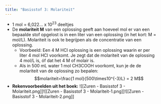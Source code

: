 ```yaml
---
title: "Basisstof 3: Molariteit"
---
```


- 1 mol = 6,022... x 10<sup>23</sup> deeltjes
- De **molariteit M** van een oplossing geeft aan hoeveel mol er van een bepaalde stof opgelost is in een liter van een oplossing (in het kort: M = mol/L). Molariteit is ook te begrijpen als de concentratie van een oplossing.
	- Voorbeeld: Een 4 M HCl oplossing is een oplossing waarin er per liter 4 mol HCl voorkomt. Je zegt dat de molariteit van de oplossing 4 mol/L is, óf dat het 4 M of molair is.
	- Als in 500 mL water 1 mol CH3COOH voorkomt, kun je de de molariteit van de oplossing zo bepalen: $$molariteit=\frac{1 mol}{500\times10^{-3}L} = 2 M$$
- **Rekenvoorbeelden uit het boek:**
![[Zuren - Basisstof 3 - Molariteit.png]]![[Zuren - Basisstof 3 - Molariteit-1.png]]![[Zuren - Basisstof 3 - Molariteit-2.png]]